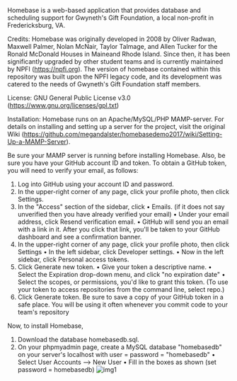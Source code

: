 Homebase is a web-based application that provides database and scheduling support
for Gwyneth's Gift Foundation, a local non-profit in Fredericksburg, VA. 

Credits: Homebase was originally developed in 2008 by Oliver Radwan, Maxwell Palmer, Nolan
McNair, Taylor Talmage, and Allen Tucker for the Ronald McDonald Houses in Maineand Rhode
Island. Since then, it has been significantly upgraded by other student teams and is
currently maintained by NPFI (https://npfi.org). The version of homebase contained within
this repository was built upon the NPFI legacy code, and its development was catered to the
needs of Gwyneth's Gift Foundation staff members.

License: GNU General Public License v3.0 (https://www.gnu.org/licenses/gpl.txt)

Installation: Homebase runs on an Apache/MySQL/PHP MAMP-server. For details on
installing and setting up a server for the project, visit the original Wiki
(https://github.com/megandalster/homebasedemo2017/wiki/Setting-Up-a-MAMP-Server).

Be sure your MAMP server is running before installing Homebase. Also, be sure you
have your GitHub account ID and token. To obtain a GitHub token, you will need to
verify your email, as follows:

  1) Log into GitHub using your account ID and password.
  2) In the upper-right corner of any page, click your profile photo, then click Settings.
  3) In the "Access" section of the sidebar, click
     • Emails. (if it does not say unverified then you have already verified your email)
     • Under your email address, click Resend verification email.
     • GitHub will send you an email with a link in it. After you click that link, you'll be
       taken to your GitHub dashboard and see a confirmation banner.
  4) In the upper-right corner of any page, click your profile photo, then click Settings
     • In the left sidebar, click Developer settings.
     • Now in the left sidebar, click Personal access tokens.
  5) Click Generate new token.
     • Give your token a descriptive name.
     • Select the Expiration drop-down menu, and click "no expiration date"
     • Select the scopes, or permissions, you'd like to grant this token.
       (To use your token to access repositories from the command line, select repo.)
  6) Click Generate token. Be sure to save a copy of your GitHub token in a safe place. 
     You will be using it often whenever you commit code to your team's repository
     
Now, to install Homebase,

  1) Download the database homebasedb.sql.
  2) On your phpmyadmin page, create a MySQL database "homebasedb" on your server's
     localhost with user = password = "homebasedb"
     • Select User Accounts --> New User
     • Fill in the boxes as shown (set password = homebasedb)
     ![img1](https://user-images.githubusercontent.com/73240609/205680150-b4d99607-ba54-4f17-9f98-34d53092724b.png)